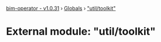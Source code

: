 [bim-operator - v1.0.31](../README.md) › [Globals](../globals.md) › ["util/toolkit"](_util_toolkit_.md)

# External module: "util/toolkit"


